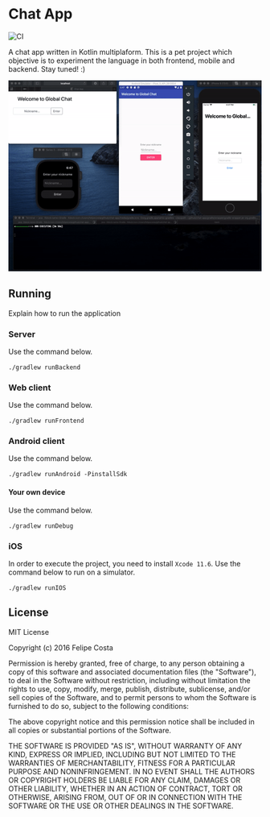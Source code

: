 # Chat App

![CI](https://github.com/felipehjcosta/chat-app/workflows/CI/badge.svg)

A chat app written in Kotlin multiplaform. This is a pet project which objective is to experiment the language in both frontend, mobile and backend. Stay tuned! :)

![kotlin-mpp-demo](kotlin-mpp-watch-demo.gif)

## Running

Explain how to run the application

### Server
Use the command below.
```
./gradlew runBackend
```

### Web client
Use the command below.
```
./gradlew runFrontend
```

### Android client
Use the command below.
```
./gradlew runAndroid -PinstallSdk 
```

#### Your own device
Use the command below.
```
./gradlew runDebug
```

### iOS

In order to execute the project, you need to install `Xcode 11.6`. Use the command below to run on a simulator.
```
./gradlew runIOS
```

License
-------

  MIT License
  
  Copyright (c) 2016 Felipe Costa
  
  Permission is hereby granted, free of charge, to any person obtaining a copy
  of this software and associated documentation files (the "Software"), to deal
  in the Software without restriction, including without limitation the rights
  to use, copy, modify, merge, publish, distribute, sublicense, and/or sell
  copies of the Software, and to permit persons to whom the Software is
  furnished to do so, subject to the following conditions:
  
  The above copyright notice and this permission notice shall be included in all
  copies or substantial portions of the Software.
  
  THE SOFTWARE IS PROVIDED "AS IS", WITHOUT WARRANTY OF ANY KIND, EXPRESS OR
  IMPLIED, INCLUDING BUT NOT LIMITED TO THE WARRANTIES OF MERCHANTABILITY,
  FITNESS FOR A PARTICULAR PURPOSE AND NONINFRINGEMENT. IN NO EVENT SHALL THE
  AUTHORS OR COPYRIGHT HOLDERS BE LIABLE FOR ANY CLAIM, DAMAGES OR OTHER
  LIABILITY, WHETHER IN AN ACTION OF CONTRACT, TORT OR OTHERWISE, ARISING FROM,
  OUT OF OR IN CONNECTION WITH THE SOFTWARE OR THE USE OR OTHER DEALINGS IN THE
  SOFTWARE.
